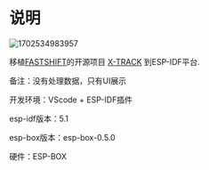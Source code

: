 # 说明

![1702534983957](doc/1.jpg)

移植[FASTSHIFT](https://github.com/FASTSHIFT)的开源项目 [X-TRACK](https://github.com/FASTSHIFT/X-TRACK) 到ESP-IDF平台.

备注：没有处理数据，只有UI展示

开发环境：VScode + ESP-IDF插件

esp-idf版本：5.1

esp-box版本：esp-box-0.5.0

硬件：ESP-BOX
